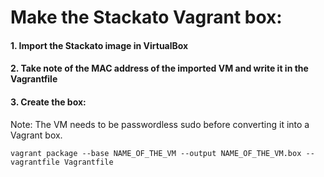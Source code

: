 # Make the Stackato Vagrant box:

#### 1. Import the Stackato image in VirtualBox
#### 2. Take note of the MAC address of the imported VM and write it in the Vagrantfile
#### 3. Create the box:

Note: The VM needs to be passwordless sudo before converting it into a Vagrant box.

```
vagrant package --base NAME_OF_THE_VM --output NAME_OF_THE_VM.box --vagrantfile Vagrantfile
```
